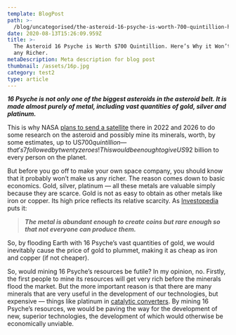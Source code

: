 ```yaml
---
template: BlogPost
path: >-
  /blog/uncategorised/the-asteroid-16-psyche-is-worth-700-quintillion-heres-why-it-wont-make-us-any-richer
date: 2020-08-13T15:26:09.959Z
title: >-
  The Asteroid 16 Psyche is Worth $700 Quintillion. Here’s Why it Won’t Make us
  any Richer.
metaDescription: Meta description for blog post
thumbnail: /assets/16p.jpg
category: test2
type: article
---
```

***16 Psyche is not only one of the biggest asteroids in the asteroid belt. It is made almost purely of metal, including vast quantities of gold, silver and platinum.***

This is why NASA [plans to send a satellite](https://www.nasa.gov/mission_pages/psyche/overview/index.html) there in 2022 and 2026 to do some research on the asteroid and possibly mine its minerals, worth, by some estimates, up to US$700 quintillion — that's 7 followed by twenty zeroes! This would be enough to give US$92 billion to every person on the planet.

But before you go off to make your own space company, you should know that it probably won’t make us any richer. The reason comes down to basic economics. Gold, silver, platinum — all these metals are valuable simply because they are scarce. Gold is not as easy to obtain as other metals like iron or copper. Its high price reflects its relative scarcity. As [Investopedia](https://investopedia.com/) puts it:

> ***The metal is abundant enough to create coins but rare enough so that not everyone can produce them.***

So, by flooding Earth with 16 Psyche’s vast quantities of gold, we would inevitably cause the price of gold to plummet, making it as cheap as iron and copper (if not cheaper).

So, would mining 16 Psyche’s resources be futile? In my opinion, no. Firstly, the first people to mine its resources will get very rich before the minerals flood the market. But the more important reason is that there are many minerals that are very useful in the development of our technologies, but expensive — things like platinum in [catalytic converters](https://en.wikipedia.org/wiki/Catalytic_converter). By mining 16 Psyche’s resources, we would be paving the way for the development of new, superior technologies, the development of which would otherwise be economically unviable.
